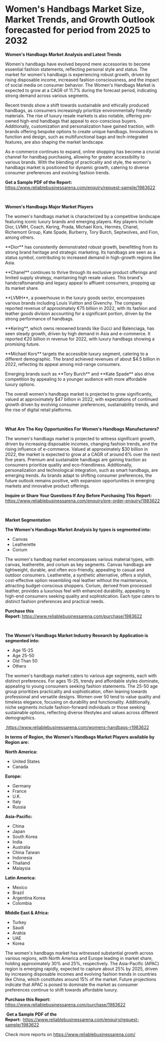 <p><h1>Women's Handbags Market Size, Market Trends, and Growth Outlook forecasted for period from 2025 to 2032</h1></p><p><strong>Women's Handbags Market Analysis and Latest Trends</strong></p>
<p><p>Women's handbags have evolved beyond mere accessories to become essential fashion statements, reflecting personal style and status. The market for women's handbags is experiencing robust growth, driven by rising disposable income, increased fashion consciousness, and the impact of social media on consumer behavior. The Women's Handbags Market is expected to grow at a CAGR of 11.7% during the forecast period, indicating strong demand across various segments.</p><p>Recent trends show a shift towards sustainable and ethically produced handbags, as consumers increasingly prioritize environmentally friendly materials. The rise of luxury resale markets is also notable, offering pre-owned high-end handbags that appeal to eco-conscious buyers. Additionally, customization and personalization have gained traction, with brands offering bespoke options to create unique handbags. Innovations in function and design, such as multifunctional bags and tech-integrated features, are also shaping the market landscape.</p><p>As e-commerce continues to expand, online shopping has become a crucial channel for handbag purchasing, allowing for greater accessibility to various brands. With the blending of practicality and style, the women's handbags market is positioned for dynamic growth, catering to diverse consumer preferences and evolving fashion trends.</p></p>
<p><strong>Get a Sample PDF of the Report:&nbsp;</strong> <a href="https://www.reliablebusinessarena.com/enquiry/request-sample/1983622?utm_campaign=3270&utm_medium=2&utm_source=Github&utm_content=ia&utm_term=05042025&utm_id=womens-handbags">https://www.reliablebusinessarena.com/enquiry/request-sample/1983622</a></p>
<p>&nbsp;</p>
<p><strong>Women's Handbags Major Market Players</strong></p>
<p><p>The women's handbags market is characterized by a competitive landscape featuring iconic luxury brands and emerging players. Key players include Dior, LVMH, Coach, Kering, Prada, Michael Kors, Hermès, Chanel, Richemont Group, Kate Spade, Burberry, Tory Burch, Septwolves, and Fion, among others. </p><p>**Dior** has consistently demonstrated robust growth, benefitting from its strong brand heritage and strategic marketing. Its handbags are seen as a status symbol, contributing to increased demand in high-growth regions like Asia. </p><p>**Chanel** continues to thrive through its exclusive product offerings and limited supply strategy, maintaining high resale values. This brand's handcraftsmanship and legacy appeal to affluent consumers, propping up its market share.</p><p>**LVMH**, a powerhouse in the luxury goods sector, encompasses various brands including Louis Vuitton and Givenchy. The company reported revenue of approximately €75 billion in 2022, with its fashion and leather goods division accounting for a significant portion, driven by the strong performance of handbags. </p><p>**Kering**, which owns renowned brands like Gucci and Balenciaga, has seen steady growth, driven by high demand in Asia and e-commerce. It reported €20 billion in revenue for 2022, with luxury handbags showing a promising future.</p><p>**Michael Kors** targets the accessible luxury segment, catering to a different demographic. The brand achieved revenues of about $4.5 billion in 2022, reflecting its appeal among mid-range consumers.</p><p>Emerging brands such as **Tory Burch** and **Kate Spade** also drive competition by appealing to a younger audience with more affordable luxury options. </p><p>The overall women's handbags market is projected to grow significantly, valued at approximately $47 billion in 2022, with expectations of continued growth driven by evolving consumer preferences, sustainability trends, and the rise of digital retail platforms.</p></p>
<p>&nbsp;</p>
<p><strong>What Are The Key Opportunities For Women's Handbags Manufacturers?</strong></p>
<p><p>The women's handbags market is projected to witness significant growth, driven by increasing disposable incomes, changing fashion trends, and the rising influence of e-commerce. Valued at approximately $30 billion in 2022, the market is expected to grow at a CAGR of around 6% over the next five years. Premium and sustainable handbags are gaining traction as consumers prioritize quality and eco-friendliness. Additionally, personalization and technological integration, such as smart handbags, are emerging trends. As brands adapt to shifting consumer preferences, the future outlook remains positive, with expansion opportunities in emerging markets and innovative product offerings.</p></p>
<p><strong>Inquire or Share Your Questions If Any Before Purchasing This Report:</strong> <a href="https://www.reliablebusinessarena.com/enquiry/pre-order-enquiry/1983622?utm_campaign=3270&utm_medium=2&utm_source=Github&utm_content=ia&utm_term=05042025&utm_id=womens-handbags">https://www.reliablebusinessarena.com/enquiry/pre-order-enquiry/1983622</a></p>
<p>&nbsp;</p>
<p><strong>Market Segmentation</strong></p>
<p><strong>The Women's Handbags Market Analysis by types is segmented into:</strong></p>
<p><ul><li>Canvas</li><li>Leatherette</li><li>Corium</li></ul></p>
<p><p>The women's handbag market encompasses various material types, with canvas, leatherette, and corium as key segments. Canvas handbags are lightweight, durable, and often eco-friendly, appealing to casual and outdoor consumers. Leatherette, a synthetic alternative, offers a stylish, cost-effective option resembling real leather without the maintenance, attracting budget-conscious shoppers. Corium, derived from processed leather, provides a luxurious feel with enhanced durability, appealing to high-end consumers seeking quality and sophistication. Each type caters to distinct fashion preferences and practical needs.</p></p>
<p><strong>Purchase this Report:&nbsp;</strong><a href="https://www.reliablebusinessarena.com/purchase/1983622?utm_campaign=3270&utm_medium=2&utm_source=Github&utm_content=ia&utm_term=05042025&utm_id=womens-handbags">https://www.reliablebusinessarena.com/purchase/1983622</a></p>
<p>&nbsp;</p>
<p><strong>The Women's Handbags Market Industry Research by Application is segmented into:</strong></p>
<p><ul><li>Age 15-25</li><li>Age 25-50</li><li>Old Than 50</li><li>Others</li></ul></p>
<p><p>The women's handbags market caters to various age segments, each with distinct preferences. For ages 15-25, trendy and affordable styles dominate, appealing to young consumers seeking fashion statements. The 25-50 age group prioritizes practicality and sophistication, often leaning towards professional and versatile designs. Women over 50 tend to value quality and timeless elegance, focusing on durability and functionality. Additionally, niche segments include fashion-forward individuals or those seeking sustainable options, reflecting diverse lifestyles and values across different demographics.</p></p>
<p><a href="https://www.reliablebusinessarena.com/womens-handbags-r1983622?utm_campaign=3270&utm_medium=2&utm_source=Github&utm_content=ia&utm_term=05042025&utm_id=womens-handbags">&nbsp;https://www.reliablebusinessarena.com/womens-handbags-r1983622</a></p>
<p><strong>In terms of Region, the Women's Handbags Market Players available by Region are:</strong></p>
<p>
    <p> <strong> North America: </strong>
        <ul>
            <li>United States</li>
            <li>Canada</li>
        </ul>
        </p> 
    <p> <strong> Europe: </strong>
        <ul>
            <li>Germany</li>
            <li>France</li>
            <li>U.K.</li>
            <li>Italy</li>
            <li>Russia</li>
        </ul>
        </p> 
    <p> <strong> Asia-Pacific: </strong>
        <ul>
            <li>China</li>
            <li>Japan</li>
            <li>South Korea</li>
            <li>India</li>
            <li>Australia</li>
            <li>China Taiwan</li>
            <li>Indonesia</li>
            <li>Thailand</li>
            <li>Malaysia</li>
        </ul>
        </p> 
    <p> <strong> Latin America: </strong>
        <ul>
            <li>Mexico</li>
            <li>Brazil</li>
            <li>Argentina Korea</li>
            <li>Colombia</li>
        </ul>
        </p> 
    <p> <strong> Middle East & Africa: </strong>
        <ul>
            <li>Turkey</li>
            <li>Saudi</li>
            <li>Arabia</li>
            <li>UAE</li>
            <li>Korea</li>
        </ul>
    </p>
    </p>
<p><p>The women's handbags market has witnessed substantial growth across various regions, with North America and Europe leading in market share, holding approximately 30% and 25%, respectively. The Asia-Pacific (APAC) region is emerging rapidly, expected to capture about 25% by 2025, driven by increasing disposable incomes and evolving fashion trends in countries like China, which constitutes around 15% of the market. Future projections indicate that APAC is poised to dominate the market as consumer preferences continue to shift towards affordable luxury.</p></p>
<p><strong>Purchase this Report: </strong><a href="https://www.reliablebusinessarena.com/purchase/1983622?utm_campaign=3270&utm_medium=2&utm_source=Github&utm_content=ia&utm_term=05042025&utm_id=womens-handbags">https://www.reliablebusinessarena.com/purchase/1983622</a></p>
<p>&nbsp;<strong>Get a Sample PDF of the Report:&nbsp;&nbsp;</strong><a href="https://www.reliablebusinessarena.com/enquiry/request-sample/1983622?utm_campaign=3270&utm_medium=2&utm_source=Github&utm_content=ia&utm_term=05042025&utm_id=womens-handbags">https://www.reliablebusinessarena.com/enquiry/request-sample/1983622</a></p>
<p><strong></strong></p>
<p>Check more reports on <a href="https://www.reliablebusinessarena.com/?utm_campaign=3270&utm_medium=2&utm_source=Github&utm_content=ia&utm_term=05042025&utm_id=womens-handbags">https://www.reliablebusinessarena.com/</a></p>